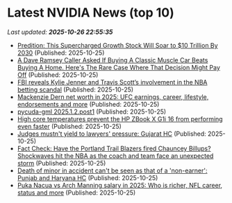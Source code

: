 # Latest NVIDIA News (top 10)
_Last updated: **2025-10-26 22:55:35**_

- [Predition: This Supercharged Growth Stock Will Soar to $10 Trillion By 2030](https://biztoc.com/x/562299ca11ede4b6) (Published: 2025-10-25)
- [A Dave Ramsey Caller Asked If Buying A Classic Muscle Car Beats Buying A Home. Here's The Rare Case Where That Decision Might Pay Off](https://finance.yahoo.com/news/dave-ramsey-caller-asked-buying-223114039.html) (Published: 2025-10-25)
- [FBI reveals Kylie Jenner and Travis Scott’s involvement in the NBA betting scandal](https://timesofindia.indiatimes.com/sports/nba/top-stories/fbi-reveals-kylie-jenner-and-travis-scotts-involvement-in-the-nba-betting-scandal/articleshow/124818665.cms) (Published: 2025-10-25)
- [Mackenzie Dern net worth in 2025: UFC earnings, career, lifestyle, endorsements and more](https://timesofindia.indiatimes.com/sports/international-sports/mackenzie-dern-net-worth-in-2025-ufc-earnings-career-lifestyle-endorsements-and-more/articleshow/124818779.cms) (Published: 2025-10-25)
- [pycuda-gml 2025.1.2.post1](https://pypi.org/project/pycuda-gml/2025.1.2.post1/) (Published: 2025-10-25)
- [High core temperatures prevent the HP ZBook X G1i 16 from performing even faster](https://www.notebookcheck.net/High-core-temperatures-prevent-the-HP-ZBook-X-G1i-16-from-performing-even-faster.1147059.0.html) (Published: 2025-10-25)
- [Judges mustn't yield to lawyers' pressure: Gujarat HC](https://timesofindia.indiatimes.com/india/judges-mustnt-yield-to-lawyers-pressure-gujarat-hc/articleshow/124818511.cms) (Published: 2025-10-25)
- [Fact Check: Have the Portland Trail Blazers fired Chauncey Billups? Shockwaves hit the NBA as the coach and team face an unexpected storm](https://timesofindia.indiatimes.com/sports/nba/top-stories/fact-check-have-the-portland-trail-blazers-fired-chauncey-billups-shockwaves-hit-the-nba-as-the-coach-and-team-face-an-unexpected-storm/articleshow/124818496.cms) (Published: 2025-10-25)
- [Death of minor in accident can't be seen as that of a 'non-earner': Punjab and Haryana HC](https://timesofindia.indiatimes.com/india/death-of-minor-in-accident-cant-be-seen-as-that-of-a-non-earner-punjab-and-haryana-hc/articleshow/124818429.cms) (Published: 2025-10-25)
- [Puka Nacua vs Arch Manning salary in 2025: Who is richer, NFL career, status and more](https://timesofindia.indiatimes.com/sports/nfl/news/puka-nacua-vs-arch-manning-salary-in-2025-who-is-richer-nfl-career-status-and-more/articleshow/124818428.cms) (Published: 2025-10-25)
